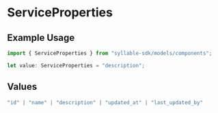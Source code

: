 # ServiceProperties

## Example Usage

```typescript
import { ServiceProperties } from "syllable-sdk/models/components";

let value: ServiceProperties = "description";
```

## Values

```typescript
"id" | "name" | "description" | "updated_at" | "last_updated_by"
```